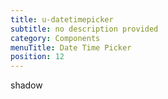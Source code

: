 ```yaml
---
title: u-datetimepicker
subtitle: no description provided
category: Components
menuTitle: Date Time Picker
position: 12
---
```


<badge> shadow </badge>

























